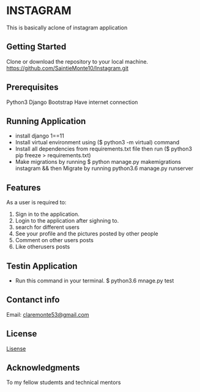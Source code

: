 # INSTAGRAM
This is basically aclone of instagram application

## Getting Started
Clone or download the repository to your local machine.
https://github.com/SaintieMonte10/Instagram.git

## Prerequisites
Python3
Django
Bootstrap
Have internet connection

## Running Application
* install django 1==11
* Install virtual environment using ($ python3 -m virtual) command
* Install all dependencies from requirements.txt file then run ($ python3 pip freeze > requirements.txt)
* Make migrations by running $ python manage.py makemigrations instagram && then Migrate by running python3.6 manage.py runserver

## Features
As a user is required to:

1. Sign in to the application.
2. Login to the application      after sighning to.
3. search for different users
4. See your profile and the pictures posted  by other people
5. Comment on other users posts
6. Like otherusers posts


## Testin Application
- Run this command in your terminal.
$ python3.6 mnage.py test


## Contanct info
Email: claremonte53@gmail.com

## License
[Lisense](/LICENSE)

## Acknowledgments
To my fellow studemts and technical mentors
